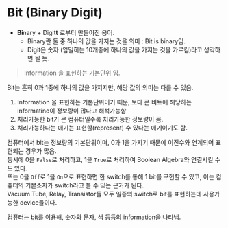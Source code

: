 # Bit (Binary Digit)

* **Bi**nary + Digit**t** 로부터 만들어진 용어.
    * Binary란 둘 중 하나의 값을 가지는 것을 의미 : Bit is binary임.
    * Digit은 숫자 (엄밀히는 10개중에 하나의 값을 가지는 것을 가르킴)라고 생각하면 될 듯.

> Information 을 표현하는 기본단위 임.

Bit는 흔히 0과 1중에 하나의 값을 가지지만, 해당 값의 의미는 다를 수 있음.

1. Information 을 표현하는 기본단위이기 때문, 보다 큰 비트에 해당하는 informatino이 정보량이 많다고 해석가능함
2. 처리가능한 bit가 큰 컴퓨터일수록 처리가능한 정보량이 큼.
3. 처리가능하다는 애기는 표현할(represent) 수 있다는 애기이기도 함.

컴퓨터에서 bit는 정보량의 기본단위이며, 0과 1을 가지기 때문에 이진수와 연계되어 표현되는 경우가 많음.  
동시에 0을 `False`로 처리하고, 1을 `True`로 처리하여 Boolean Algebra와 연결시킬 수도 있다.  
또는 0을 `Off`로 1을 `On`으로 표현하면 한 switch를 통해 1 bit를 구현할 수 있고, 이는 컴퓨터의 기본소자가 switch라고 볼 수 있는 근거가 된다.  
Vacuum Tube, Relay, Transistor들 모두 일종의 switch로 bit를 표현하는데 사용가능한 device들이다.  

컴퓨터는 bit를 이용해, 숫자와 문자, 색 등등의 information을 나타냄.



